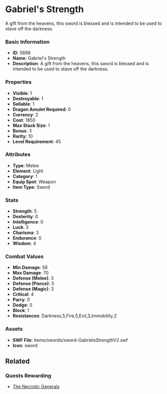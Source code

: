 # Gabriel's Strength

A gift from the heavens, this sword is blessed and is intended to be used to stave off the darkness.

### Basic Information

- **ID**: 5698
- **Name**: Gabriel&#039;s Strength
- **Description**: A gift from the heavens, this sword is blessed and is intended to be used to stave off the darkness.

### Properties

- **Visible**: 1
- **Destroyable**: 1
- **Sellable**: 1
- **Dragon Amulet Required**: 0
- **Currency**: 2
- **Cost**: 1850
- **Max Stack Size**: 1
- **Bonus**: 3
- **Rarity**: 10
- **Level Requirement**: 45

### Attributes

- **Type**: Melee
- **Element**: Light
- **Category**: 1
- **Equip Spot**: Weapon
- **Item Type**: Sword

### Stats

- **Strength**: 5
- **Dexterity**: 0
- **Intelligence**: 0
- **Luck**: 3
- **Charisma**: 3
- **Endurance**: 0
- **Wisdom**: 4

### Combat Values

- **Min Damage**: 58
- **Max Damage**: 70
- **Defense (Melee)**: 3
- **Defense (Pierce)**: 3
- **Defense (Magic)**: 3
- **Critical**: 4
- **Parry**: 0
- **Dodge**: 0
- **Block**: 1
- **Resistances**: Darkness,5,Fire,5,Evil,3,Immobility,2

### Assets

- **SWF File**: items/swords/sword-GabrielsStrengthV2.swf
- **Icon**: sword

## Related

### Quests Rewarding

- [The Necrotic Generals](../quests/798-the-necrotic-generals.md)

